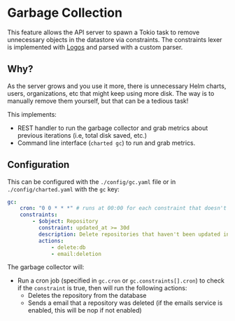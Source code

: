 # Garbage Collection
This feature allows the API server to spawn a Tokio task to remove unnecessary objects in the datastore via constraints. The constraints lexer is implemented with [Logos](https://docs.rs/logos) and parsed with a custom parser.

## Why?
As the server grows and you use it more, there is unnecessary Helm charts, users, organizations, etc that might keep using more disk. The way is to manually remove them yourself, but that can be a tedious task!

This implements:

* REST handler to run the garbage collector and grab metrics about previous iterations (i.e, total disk saved, etc.)
* Command line interface (`charted gc`) to run and grab metrics.

## Configuration
This can be configured with the `./config/gc.yaml` file or in `./config/charted.yaml` with the `gc` key:

```yaml filename=./config/charted.yaml
gc:
    cron: "0 0 * * *" # runs at 00:00 for each constraint that doesn't have a `gc.constraints[].cron` value set.
    constraints:
        - $object: Repository
          constraint: updated_at >= 30d
          description: Delete repositories that haven't been updated in 30 days
          actions:
              - delete:db
              - email:deletion
```

The garbage collector will:
* Run a cron job (specified in `gc.cron` or `gc.constraints[].cron`) to check if the `constraint` is true, then will run the following actions:
    * Deletes the repository from the database
    * Sends a email that a repository was deleted (if the emails service is enabled, this will be nop if not enabled)
